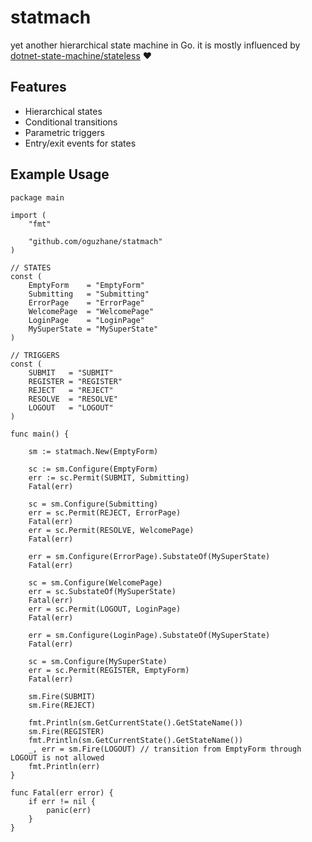 # statmach
yet another hierarchical state machine in Go. it is
mostly influenced by [dotnet-state-machine/stateless](https://github.com/dotnet-state-machine/stateless) :heart:

## Features
- Hierarchical states
- Conditional transitions
- Parametric triggers
- Entry/exit events for states

## Example Usage
```
package main

import (
	"fmt"

	"github.com/oguzhane/statmach"
)

// STATES
const (
	EmptyForm    = "EmptyForm"
	Submitting   = "Submitting"
	ErrorPage    = "ErrorPage"
	WelcomePage  = "WelcomePage"
	LoginPage    = "LoginPage"
	MySuperState = "MySuperState"
)

// TRIGGERS
const (
	SUBMIT   = "SUBMIT"
	REGISTER = "REGISTER"
	REJECT   = "REJECT"
	RESOLVE  = "RESOLVE"
	LOGOUT   = "LOGOUT"
)

func main() {

	sm := statmach.New(EmptyForm)

	sc := sm.Configure(EmptyForm)
	err := sc.Permit(SUBMIT, Submitting)
	Fatal(err)

	sc = sm.Configure(Submitting)
	err = sc.Permit(REJECT, ErrorPage)
	Fatal(err)
	err = sc.Permit(RESOLVE, WelcomePage)
	Fatal(err)

	err = sm.Configure(ErrorPage).SubstateOf(MySuperState)
	Fatal(err)

	sc = sm.Configure(WelcomePage)
	err = sc.SubstateOf(MySuperState)
	Fatal(err)
	err = sc.Permit(LOGOUT, LoginPage)
	Fatal(err)

	err = sm.Configure(LoginPage).SubstateOf(MySuperState)
	Fatal(err)

	sc = sm.Configure(MySuperState)
	err = sc.Permit(REGISTER, EmptyForm)
	Fatal(err)

	sm.Fire(SUBMIT)
	sm.Fire(REJECT)

	fmt.Println(sm.GetCurrentState().GetStateName())
	sm.Fire(REGISTER)
	fmt.Println(sm.GetCurrentState().GetStateName())
	_, err = sm.Fire(LOGOUT) // transition from EmptyForm through LOGOUT is not allowed
	fmt.Println(err)
}

func Fatal(err error) {
	if err != nil {
		panic(err)
	}
}
```
